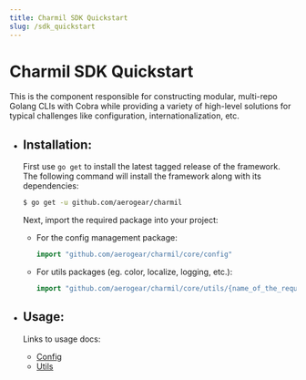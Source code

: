 ```yaml
---
title: Charmil SDK Quickstart
slug: /sdk_quickstart
---
```


# Charmil SDK Quickstart

This is the component responsible for constructing modular, multi-repo Golang CLIs with Cobra while providing a variety of high-level solutions for typical challenges like configuration, internationalization, etc.

- ## Installation:

  First use `go get` to install the latest tagged release of the framework.
  The following command will install the framework along with its dependencies:

  ```bash
  $ go get -u github.com/aerogear/charmil
  ```

  Next, import the required package into your project:

  - For the config management package:

    ```go
    import "github.com/aerogear/charmil/core/config"
    ```

  - For utils packages (eg. color, localize, logging, etc.):

    ```go
    import "github.com/aerogear/charmil/core/utils/{name_of_the_required_package}"
    ```

- ## Usage:

  Links to usage docs:

  - [Config](../charmil_config.md)
  - [Utils](../utils)
